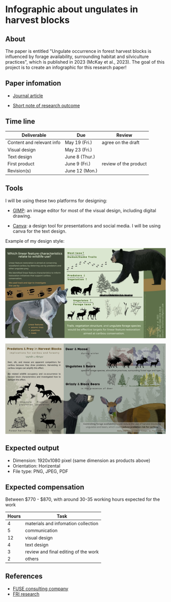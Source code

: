 # Infographic about ungulates in harvest blocks


## About

The paper is entitled "Ungulate occurrence in forest harvest blocks is influenced by forage availability, surrounding habitat and silviculture practices", which is published in 2023 (McKay et al., 2023). The goal of this project is to create an infographic for this research paper!


## Paper infomation

- [Journal article](./docs_readme/paper.pdf)

- [Short note of research outcome](./docs_readme/CP_2023_05_Ungulate-Forestry-QN-v2.pdf)



## Time line

| Deliverable | Due | Review |
| ----------- | ------------- | ------ |
| Content and relevant info | May 19 (Fri.) | agree on the draft |
| Visual design | May 23 (Fri.) |  |
| Text design | June 8 (Thur.) |  |
| First product | June 9 (Fri.) | review of the product |
| Revision(s) | June 12 (Mon.) |  |


## Tools

I will be using these two platforms for designing: 

- [GIMP](https://www.gimp.org/): an image editor for most of the visual design, including digital drawing.

- [Canva](https://www.canva.com/): a design tool for presentations and social media. I will be using canva for the text design. 

Example of my design style: 

![image](docs_readme/Infographic_linear_feature_by_Erin_v3.jpg)

![image](docs_readme/infographic_predator_prey_Tracy_v2.jpg)


## Expected output

- Dimension: 1920x1080 pixel (same dimension as products above)
- Orientation: Horizental
- File type: PNG, JPEG, PDF

## Expected compensation

Between \$770 - \$870, with around 30-35 working hours expected for the work 

| Hours | Task |
| --- | --- |
| 4 | materials and infomation collection |
| 5 | communication |
| 12 | visual design |
| 4 | text design |
| 3 | review and final editing of the work |
| 2 | others |



## References

- [FUSE consulting company](https://www.fuseconsulting.ca/infographics)
- [FRI research](https://friresearch.ca/search/?frisearchable_posts%5BhierarchicalMenu%5D%5Btaxonomies_hierarchical.publication_type.lvl0%5D%5B0%5D=Summaries%20and%20Communications&frisearchable_posts%5BhierarchicalMenu%5D%5Btaxonomies_hierarchical.publication_type.lvl0%5D%5B1%5D=Infographics)


